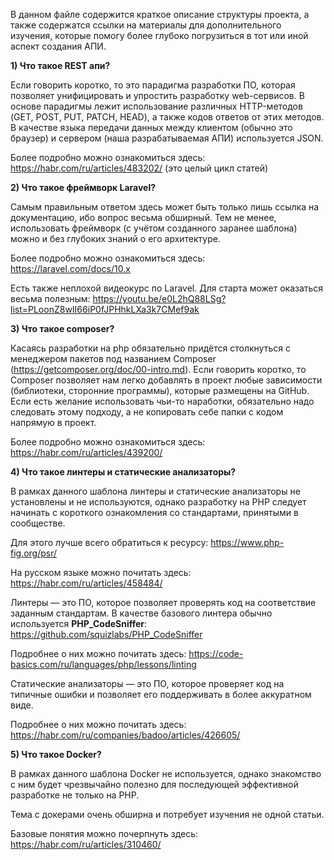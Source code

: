 В данном файле содержится краткое описание структуры проекта, а также содержатся ссылки на материалы для дополнительного
изучения, которые помогу более глубоко погрузиться в тот или иной аспект создания АПИ.

**1) Что такое REST апи?**

Если говорить коротко, то это парадигма разработки ПО, которая позволяет унифицировать и упростить разработку web-сервисов.
В основе парадигмы лежит использование различных HTTP-методов (GET, POST, PUT, PATCH, HEAD), а также кодов ответов от этих методов.
В качестве языка передачи данных между клиентом (обычно это браузер) и сервером (наша разрабатываемая АПИ) используется JSON.

Более подробно можно ознакомиться здесь: https://habr.com/ru/articles/483202/ (это целый цикл статей)

**2) Что такое фреймворк Laravel?**

Самым правильным ответом здесь может быть только лишь ссылка на документацию, ибо вопрос весьма обширный. Тем не менее,
использовать фреймворк (с учётом созданного заранее шаблона) можно и без глубоких знаний о его архитектуре.

Более подробно можно ознакомиться здесь: https://laravel.com/docs/10.x

Есть также неплохой видеокурс по Laravel. Для старта может оказаться весьма полезным: https://youtu.be/e0L2hQ88LSg?list=PLoonZ8wII66iP0fJPHhkLXa3k7CMef9ak

**3) Что такое composer?**

Касаясь разработки на php обязательно придётся столкнуться с менеджером пакетов под названием Composer (https://getcomposer.org/doc/00-intro.md).
Если говорить коротко, то Composer позволяет нам легко добавлять в проект любые зависимости (библиотеки, сторонние программы),
которые размещены на GitHub. Если есть желание использовать чьи-то наработки, обязательно надо следовать этому подходу,
а не копировать себе папки с кодом напрямую в проект.

Более подробно можно ознакомиться здесь: https://habr.com/ru/articles/439200/

**4) Что такое линтеры и статические анализаторы?**

В рамках данного шаблона линтеры и статические анализаторы не установлены и не используются, однако разработку на PHP
следует начинать с короткого ознакомления со стандартами, принятыми в сообществе.

Для этого лучше всего обратиться к ресурсу: https://www.php-fig.org/psr/

На русском языке можно почитать здесь: https://habr.com/ru/articles/458484/

Линтеры — это ПО, которое позволяет проверять код на соответствие заданным стандартам. В качестве базового линтера
обычно используется **PHP_CodeSniffer**: https://github.com/squizlabs/PHP_CodeSniffer

Подробнее о них можно почитать здесь: https://code-basics.com/ru/languages/php/lessons/linting

Статические анализаторы — это ПО, которое проверяет код на типичные ошибки и позволяет его поддерживать в более
аккуратном виде.

Подробнее о них можно почитать здесь: https://habr.com/ru/companies/badoo/articles/426605/

**5) Что такое Docker?**

В рамках данного шаблона Docker не используется, однако знакомство с ним будет чрезвычайно полезно для последующей эффективной разработке не только на PHP.

Тема с докерами очень обширна и потребует изучения не одной статьи.

Базовые понятия можно почерпнуть здесь: https://habr.com/ru/articles/310460/
